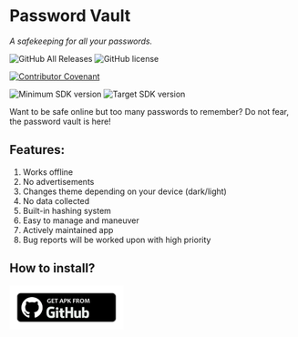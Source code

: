# Password Vault
<i>A safekeeping for all your passwords.</i>

![GitHub All Releases](https://img.shields.io/github/downloads/W-Laboratories/PasswordVault/total)
![GitHub license](https://img.shields.io/github/license/W-Laboratories/PasswordVault)

[![Contributor Covenant](https://img.shields.io/badge/Contributor%20Covenant-2.1-4baaaa.svg)](code_of_conduct.md)

![Minimum SDK version](https://img.shields.io/badge/minimum%20sdk%20version-Lollipop%20(API%2021)-brightgreen)
![Target SDK version](https://img.shields.io/badge/target%20SDK%20version-Android%2012%20(API%2032)-brightgreen)

Want to be safe online but too many passwords to remember? Do not fear, the password vault is here!

## Features:
1. Works offline
2. No advertisements
3. Changes theme depending on your device (dark/light)
4. No data collected
5. Built-in hashing system
6. Easy to manage and maneuver
7. Actively maintained app
8. Bug reports will be worked upon with high priority

## How to install?

<a href="https://github.com/W-Laboratories/PasswordVault/releases/v1.0"><img src="github.png" alt="Download from Github icon" width="200"/></a>
